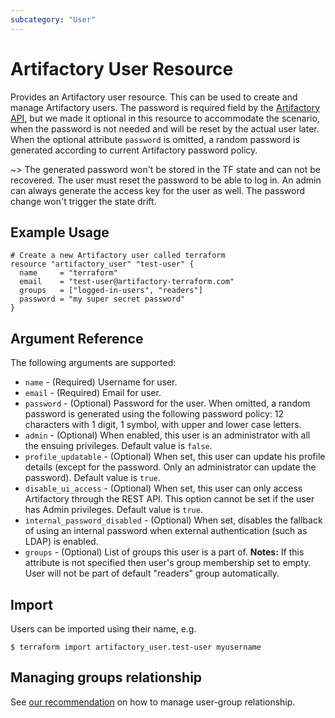 ```yaml
---
subcategory: "User"
---
```

# Artifactory User Resource

Provides an Artifactory user resource. This can be used to create and manage Artifactory users.
The password is required field by the [Artifactory API](https://www.jfrog.com/confluence/display/JFROG/Artifactory+REST+API#ArtifactoryRESTAPI-CreateorReplaceUser), but we made it optional in this resource to accommodate the scenario, when the password is not needed and will be reset by the actual user later.  
When the optional attribute `password` is omitted, a random password is generated according to current Artifactory password policy. 

~> The generated password won't be stored in the TF state and can not be recovered. The user must reset the password to be able to log in. An admin can always generate the access key for the user as well. The password change won't trigger the state drift.

## Example Usage

```hcl
# Create a new Artifactory user called terraform
resource "artifactory_user" "test-user" {
  name     = "terraform"
  email    = "test-user@artifactory-terraform.com"
  groups   = ["logged-in-users", "readers"]
  password = "my super secret password"
}
```

## Argument Reference

The following arguments are supported:

* `name` - (Required) Username for user.
* `email` - (Required) Email for user.
* `password` - (Optional) Password for the user. When omitted, a random password is generated using the following password policy: 12 characters with 1 digit, 1 symbol, with upper and lower case letters.
* `admin` - (Optional) When enabled, this user is an administrator with all the ensuing privileges. Default value is `false`.
* `profile_updatable` - (Optional) When set, this user can update his profile details (except for the password. Only an administrator can update the password). Default value is `true`.
* `disable_ui_access` - (Optional) When set, this user can only access Artifactory through the REST API. This option cannot be set if the user has Admin privileges. Default value is `true`.
* `internal_password_disabled` - (Optional) When set, disables the fallback of using an internal password when external authentication (such as LDAP) is enabled.
* `groups` - (Optional) List of groups this user is a part of. **Notes:** If this attribute is not specified then user's group membership set to empty. User will not be part of default "readers" group automatically.

## Import

Users can be imported using their name, e.g.

```
$ terraform import artifactory_user.test-user myusername
```

## Managing groups relationship

See [our recommendation](guides/user_group.md) on how to manage user-group relationship.
